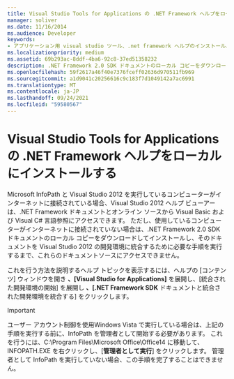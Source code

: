 ```yaml
---
title: Visual Studio Tools for Applications の .NET Framework ヘルプをローカルにインストールする
manager: soliver
ms.date: 11/16/2014
ms.audience: Developer
keywords:
- アプリケーション用 visual studio ツール、.net framework ヘルプのインストール、VSTA、.NET Framework ヘルプのインストール、.NET Framework ヘルプのインストール [InfoPath 2007]、InfoPath 2007、.NET Framework ヘルプのインストール
ms.localizationpriority: medium
ms.assetid: 69b293ac-8ddf-4ba6-92c8-37ed51358232
description: .NET Framework 2.0 SDK ドキュメントのローカル コピーをダウンロードしてインストールし、そのドキュメントを Visual Studio 2012 の開発環境に統合するために必要な手順を実行します。
ms.openlocfilehash: 59f2617a46f40e7376fceff02636d970511fb969
ms.sourcegitcommit: a1d9041c20256616c9c183f7d1049142a7ac6991
ms.translationtype: MT
ms.contentlocale: ja-JP
ms.lasthandoff: 09/24/2021
ms.locfileid: "59580567"
---
```

# <a name="install-local-net-framework-help-for-visual-studio-tools-for-applications"></a>Visual Studio Tools for Applications の .NET Framework ヘルプをローカルにインストールする

Microsoft InfoPath と Visual Studio 2012 を実行しているコンピューターがインターネットに接続されている場合、Visual Studio 2012 ヘルプ ビューアーは、.NET Framework ドキュメントとオンライン ソースから Visual Basic および Visual C# 言語参照にアクセスできます。 ただし、使用しているコンピューターがインターネットに接続されていない場合は、.NET Framework 2.0 SDK ドキュメントのローカル コピーをダウンロードしてインストールし、そのドキュメントを Visual Studio 2012 の開発環境に統合するために必要な手順を実行するまで、これらのドキュメントソースにアクセスできません。
  
これを行う方法を説明するヘルプ トピックを表示するには、ヘルプの [コンテンツ] ウィンドウを開き **、[Visual Studio for Applications]** を展開し、[統合された開発環境の開始] を展開し **、[.NET Framework SDK** ドキュメントと統合された開発環境を統合する] をクリックします。 
  
> [!IMPORTANT]
> ユーザー アカウント制御を使用Windows Vista で実行している場合は、上記の手順を実行する前に、InfoPath を管理者として開始する必要があります。 これを行うには、C:\Program Files\Microsoft Office\Office14 に移動して、INFOPATH.EXE を右クリックし、[**管理者として実行**] をクリックします。 管理者として InfoPath を実行していない場合、この手順を完了することはできません。 
  

